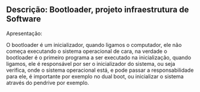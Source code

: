 ## Descrição: Bootloader, projeto infraestrutura de Software

Apresentação:

O bootloader é um inicializador, quando ligamos o computador, ele não começa executando o sistema operacional de cara, na verdade o bootloader é o primeiro programa a ser executado na inicialização, quando ligamos, ele é responsável por ser o inicializador do sistema, ou seja verifica, onde o sistema operacional está, e pode passar a responsabilidade para ele, é importante por exemplo no dual boot, ou inicializar o sistema através do pendrive por exemplo.